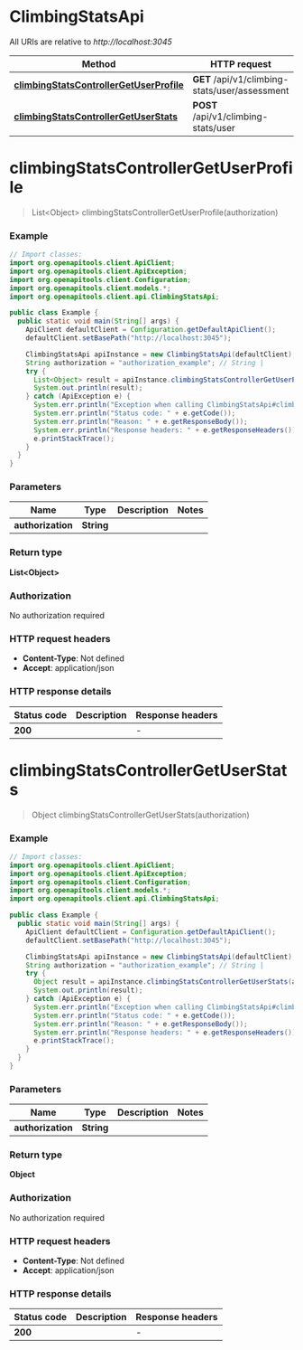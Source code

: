 # ClimbingStatsApi

All URIs are relative to *http://localhost:3045*

Method | HTTP request | Description
------------- | ------------- | -------------
[**climbingStatsControllerGetUserProfile**](ClimbingStatsApi.md#climbingStatsControllerGetUserProfile) | **GET** /api/v1/climbing-stats/user/assessment | 
[**climbingStatsControllerGetUserStats**](ClimbingStatsApi.md#climbingStatsControllerGetUserStats) | **POST** /api/v1/climbing-stats/user | 


<a name="climbingStatsControllerGetUserProfile"></a>
# **climbingStatsControllerGetUserProfile**
> List&lt;Object&gt; climbingStatsControllerGetUserProfile(authorization)



### Example
```java
// Import classes:
import org.openapitools.client.ApiClient;
import org.openapitools.client.ApiException;
import org.openapitools.client.Configuration;
import org.openapitools.client.models.*;
import org.openapitools.client.api.ClimbingStatsApi;

public class Example {
  public static void main(String[] args) {
    ApiClient defaultClient = Configuration.getDefaultApiClient();
    defaultClient.setBasePath("http://localhost:3045");

    ClimbingStatsApi apiInstance = new ClimbingStatsApi(defaultClient);
    String authorization = "authorization_example"; // String | 
    try {
      List<Object> result = apiInstance.climbingStatsControllerGetUserProfile(authorization);
      System.out.println(result);
    } catch (ApiException e) {
      System.err.println("Exception when calling ClimbingStatsApi#climbingStatsControllerGetUserProfile");
      System.err.println("Status code: " + e.getCode());
      System.err.println("Reason: " + e.getResponseBody());
      System.err.println("Response headers: " + e.getResponseHeaders());
      e.printStackTrace();
    }
  }
}
```

### Parameters

Name | Type | Description  | Notes
------------- | ------------- | ------------- | -------------
 **authorization** | **String**|  |

### Return type

**List&lt;Object&gt;**

### Authorization

No authorization required

### HTTP request headers

 - **Content-Type**: Not defined
 - **Accept**: application/json

### HTTP response details
| Status code | Description | Response headers |
|-------------|-------------|------------------|
**200** |  |  -  |

<a name="climbingStatsControllerGetUserStats"></a>
# **climbingStatsControllerGetUserStats**
> Object climbingStatsControllerGetUserStats(authorization)



### Example
```java
// Import classes:
import org.openapitools.client.ApiClient;
import org.openapitools.client.ApiException;
import org.openapitools.client.Configuration;
import org.openapitools.client.models.*;
import org.openapitools.client.api.ClimbingStatsApi;

public class Example {
  public static void main(String[] args) {
    ApiClient defaultClient = Configuration.getDefaultApiClient();
    defaultClient.setBasePath("http://localhost:3045");

    ClimbingStatsApi apiInstance = new ClimbingStatsApi(defaultClient);
    String authorization = "authorization_example"; // String | 
    try {
      Object result = apiInstance.climbingStatsControllerGetUserStats(authorization);
      System.out.println(result);
    } catch (ApiException e) {
      System.err.println("Exception when calling ClimbingStatsApi#climbingStatsControllerGetUserStats");
      System.err.println("Status code: " + e.getCode());
      System.err.println("Reason: " + e.getResponseBody());
      System.err.println("Response headers: " + e.getResponseHeaders());
      e.printStackTrace();
    }
  }
}
```

### Parameters

Name | Type | Description  | Notes
------------- | ------------- | ------------- | -------------
 **authorization** | **String**|  |

### Return type

**Object**

### Authorization

No authorization required

### HTTP request headers

 - **Content-Type**: Not defined
 - **Accept**: application/json

### HTTP response details
| Status code | Description | Response headers |
|-------------|-------------|------------------|
**200** |  |  -  |

